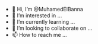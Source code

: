 - 👋 Hi, I’m @MuhamedElBanna
- 👀 I’m interested in ...
- 🌱 I’m currently learning ...
- 💞️ I’m looking to collaborate on ...
- 📫 How to reach me ...

<!---
MuhamedElBanna/MuhamedElBanna is a ✨ special ✨ repository because its `README.md` (this file) appears on your GitHub profile.
You can click the Preview link to take a look at your changes.
--->
